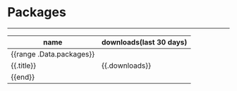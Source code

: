 # Packages

<hr class="h-1 border-light"/>

| name                     | downloads(last 30 days) |
| ------------------------ | ----------------------- |
| {{range .Data.packages}} |                         |
| {{.title}}               | {{.downloads}}          |
| {{end}}                  |                         |
